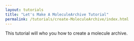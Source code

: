 ```yaml
---
layout: tutorials
title: "Let's Make A MoleculeArchive Tutorial"
permalink: /tutorials/create-MoleculeArchive/index.html
---
```


This tutorial will who you how to create a molecule archive.
